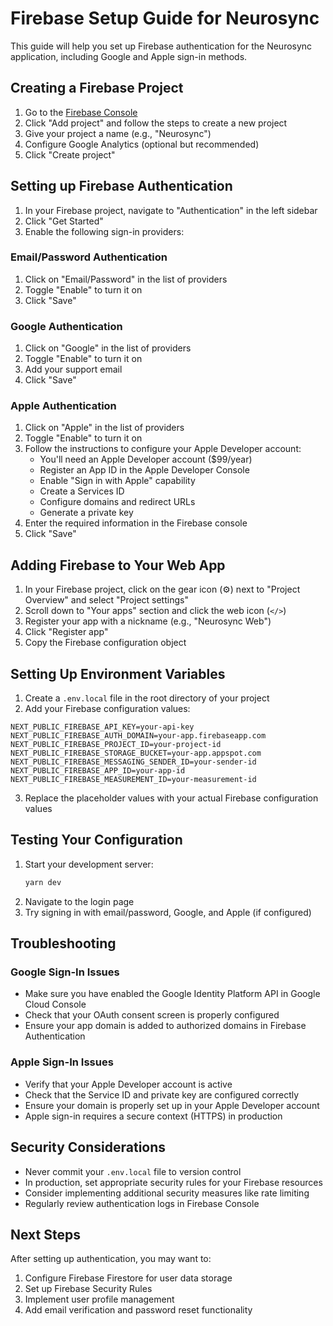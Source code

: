 # Firebase Setup Guide for Neurosync

This guide will help you set up Firebase authentication for the Neurosync application, including Google and Apple sign-in methods.

## Creating a Firebase Project

1. Go to the [Firebase Console](https://console.firebase.google.com/)
2. Click "Add project" and follow the steps to create a new project
3. Give your project a name (e.g., "Neurosync")
4. Configure Google Analytics (optional but recommended)
5. Click "Create project"

## Setting up Firebase Authentication

1. In your Firebase project, navigate to "Authentication" in the left sidebar
2. Click "Get Started"
3. Enable the following sign-in providers:

### Email/Password Authentication

1. Click on "Email/Password" in the list of providers
2. Toggle "Enable" to turn it on
3. Click "Save"

### Google Authentication

1. Click on "Google" in the list of providers
2. Toggle "Enable" to turn it on
3. Add your support email
4. Click "Save"

### Apple Authentication

1. Click on "Apple" in the list of providers
2. Toggle "Enable" to turn it on
3. Follow the instructions to configure your Apple Developer account:
   - You'll need an Apple Developer account ($99/year)
   - Register an App ID in the Apple Developer Console
   - Enable "Sign in with Apple" capability
   - Create a Services ID
   - Configure domains and redirect URLs
   - Generate a private key
4. Enter the required information in the Firebase console
5. Click "Save"

## Adding Firebase to Your Web App

1. In your Firebase project, click on the gear icon (⚙️) next to "Project Overview" and select "Project settings"
2. Scroll down to "Your apps" section and click the web icon (`</>`)
3. Register your app with a nickname (e.g., "Neurosync Web")
4. Click "Register app"
5. Copy the Firebase configuration object

## Setting Up Environment Variables

1. Create a `.env.local` file in the root directory of your project
2. Add your Firebase configuration values:

```
NEXT_PUBLIC_FIREBASE_API_KEY=your-api-key
NEXT_PUBLIC_FIREBASE_AUTH_DOMAIN=your-app.firebaseapp.com
NEXT_PUBLIC_FIREBASE_PROJECT_ID=your-project-id
NEXT_PUBLIC_FIREBASE_STORAGE_BUCKET=your-app.appspot.com
NEXT_PUBLIC_FIREBASE_MESSAGING_SENDER_ID=your-sender-id
NEXT_PUBLIC_FIREBASE_APP_ID=your-app-id
NEXT_PUBLIC_FIREBASE_MEASUREMENT_ID=your-measurement-id
```

3. Replace the placeholder values with your actual Firebase configuration values

## Testing Your Configuration

1. Start your development server:
   ```bash
   yarn dev
   ```
2. Navigate to the login page
3. Try signing in with email/password, Google, and Apple (if configured)

## Troubleshooting

### Google Sign-In Issues

- Make sure you have enabled the Google Identity Platform API in Google Cloud Console
- Check that your OAuth consent screen is properly configured
- Ensure your app domain is added to authorized domains in Firebase Authentication

### Apple Sign-In Issues

- Verify that your Apple Developer account is active
- Check that the Service ID and private key are configured correctly
- Ensure your domain is properly set up in your Apple Developer account
- Apple sign-in requires a secure context (HTTPS) in production

## Security Considerations

- Never commit your `.env.local` file to version control
- In production, set appropriate security rules for your Firebase resources
- Consider implementing additional security measures like rate limiting
- Regularly review authentication logs in Firebase Console

## Next Steps

After setting up authentication, you may want to:

1. Configure Firebase Firestore for user data storage
2. Set up Firebase Security Rules
3. Implement user profile management
4. Add email verification and password reset functionality
